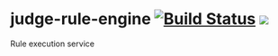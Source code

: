 # judge-rule-engine [![Build Status](https://travis-ci.org/lapots/judge-rule-engine.svg?branch=master)](https://travis-ci.org/lapots/judge-rule-engine) <a href="https://codeclimate.com/github/lapots/judge-rule-engine/test_coverage"><img src="https://api.codeclimate.com/v1/badges/959da03e9a3fb6198ff1/test_coverage" /></a>
Rule execution service
